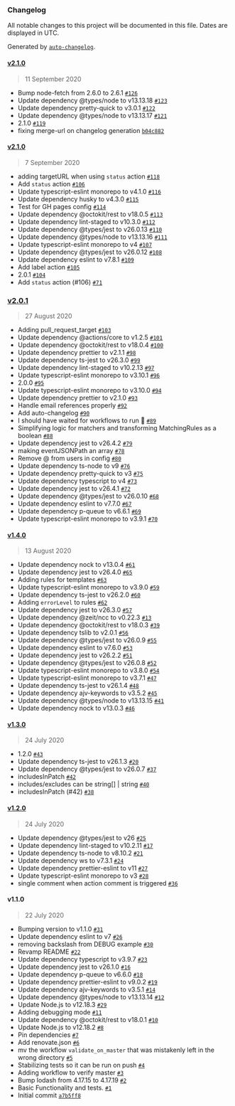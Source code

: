 ### Changelog

All notable changes to this project will be documented in this file. Dates are displayed in UTC.

Generated by [`auto-changelog`](https://github.com/CookPete/auto-changelog).

#### [v2.1.0](https://github.com/gagoar/use-herald-action/compare/v2.1.0...v2.1.0)

> 11 September 2020

- Bump node-fetch from 2.6.0 to 2.6.1 [`#126`](https://github.com/gagoar/use-herald-action/pull/126)
- Update dependency @types/node to v13.13.18 [`#123`](https://github.com/gagoar/use-herald-action/pull/123)
- Update dependency pretty-quick to v3.0.1 [`#122`](https://github.com/gagoar/use-herald-action/pull/122)
- Update dependency @types/node to v13.13.17 [`#121`](https://github.com/gagoar/use-herald-action/pull/121)
- 2.1.0 [`#119`](https://github.com/gagoar/use-herald-action/pull/119)
- fixing merge-url on changelog generation [`b04c882`](https://github.com/gagoar/use-herald-action/commit/b04c882d47e1198a1895a796a039faee50745a67)

#### [v2.1.0](https://github.com/gagoar/use-herald-action/compare/v2.0.1...v2.1.0)

> 7 September 2020

- adding targetURL when using `status` action [`#118`](https://github.com/gagoar/use-herald-action/pull/118)
- Add `status` action [`#106`](https://github.com/gagoar/use-herald-action/pull/106)
- Update typescript-eslint monorepo to v4.1.0 [`#116`](https://github.com/gagoar/use-herald-action/pull/116)
- Update dependency husky to v4.3.0 [`#115`](https://github.com/gagoar/use-herald-action/pull/115)
- Test for GH pages config [`#114`](https://github.com/gagoar/use-herald-action/pull/114)
- Update dependency @octokit/rest to v18.0.5 [`#113`](https://github.com/gagoar/use-herald-action/pull/113)
- Update dependency lint-staged to v10.3.0 [`#112`](https://github.com/gagoar/use-herald-action/pull/112)
- Update dependency @types/jest to v26.0.13 [`#110`](https://github.com/gagoar/use-herald-action/pull/110)
- Update dependency @types/node to v13.13.16 [`#111`](https://github.com/gagoar/use-herald-action/pull/111)
- Update typescript-eslint monorepo to v4 [`#107`](https://github.com/gagoar/use-herald-action/pull/107)
- Update dependency @types/jest to v26.0.12 [`#108`](https://github.com/gagoar/use-herald-action/pull/108)
- Update dependency eslint to v7.8.1 [`#109`](https://github.com/gagoar/use-herald-action/pull/109)
- Add label action [`#105`](https://github.com/gagoar/use-herald-action/pull/105)
- 2.0.1 [`#104`](https://github.com/gagoar/use-herald-action/pull/104)
- Add `status` action (#106) [`#71`](https://github.com/gagoar/use-herald-action/issue/71)

### [v2.0.1](https://github.com/gagoar/use-herald-action/compare/v1.4.0...v2.0.1)

> 27 August 2020

- Adding pull_request_target [`#103`](https://github.com/gagoar/use-herald-action/pull/103)
- Update dependency @actions/core to v1.2.5 [`#101`](https://github.com/gagoar/use-herald-action/pull/101)
- Update dependency @octokit/rest to v18.0.4 [`#100`](https://github.com/gagoar/use-herald-action/pull/100)
- Update dependency prettier to v2.1.1 [`#98`](https://github.com/gagoar/use-herald-action/pull/98)
- Update dependency ts-jest to v26.3.0 [`#99`](https://github.com/gagoar/use-herald-action/pull/99)
- Update dependency lint-staged to v10.2.13 [`#97`](https://github.com/gagoar/use-herald-action/pull/97)
- Update typescript-eslint monorepo to v3.10.1 [`#96`](https://github.com/gagoar/use-herald-action/pull/96)
- 2.0.0 [`#95`](https://github.com/gagoar/use-herald-action/pull/95)
- Update typescript-eslint monorepo to v3.10.0 [`#94`](https://github.com/gagoar/use-herald-action/pull/94)
- Update dependency prettier to v2.1.0 [`#93`](https://github.com/gagoar/use-herald-action/pull/93)
- Handle email references properly [`#92`](https://github.com/gagoar/use-herald-action/pull/92)
- Add auto-changelog [`#90`](https://github.com/gagoar/use-herald-action/pull/90)
- I should have waited for workflows to run :gun: [`#89`](https://github.com/gagoar/use-herald-action/pull/89)
- Simplifying logic for matchers and transforming MatchingRules as a boolean [`#88`](https://github.com/gagoar/use-herald-action/pull/88)
- Update dependency jest to v26.4.2 [`#79`](https://github.com/gagoar/use-herald-action/pull/79)
- making eventJSONPath an array [`#78`](https://github.com/gagoar/use-herald-action/pull/78)
- Remove @ from users in config [`#80`](https://github.com/gagoar/use-herald-action/pull/80)
- Update dependency ts-node to v9 [`#76`](https://github.com/gagoar/use-herald-action/pull/76)
- Update dependency pretty-quick to v3 [`#75`](https://github.com/gagoar/use-herald-action/pull/75)
- Update dependency typescript to v4 [`#73`](https://github.com/gagoar/use-herald-action/pull/73)
- Update dependency jest to v26.4.1 [`#72`](https://github.com/gagoar/use-herald-action/pull/72)
- Update dependency @types/jest to v26.0.10 [`#68`](https://github.com/gagoar/use-herald-action/pull/68)
- Update dependency eslint to v7.7.0 [`#67`](https://github.com/gagoar/use-herald-action/pull/67)
- Update dependency p-queue to v6.6.1 [`#69`](https://github.com/gagoar/use-herald-action/pull/69)
- Update typescript-eslint monorepo to v3.9.1 [`#70`](https://github.com/gagoar/use-herald-action/pull/70)

#### [v1.4.0](https://github.com/gagoar/use-herald-action/compare/v1.3.0...v1.4.0)

> 13 August 2020

- Update dependency nock to v13.0.4 [`#61`](https://github.com/gagoar/use-herald-action/pull/61)
- Update dependency jest to v26.4.0 [`#65`](https://github.com/gagoar/use-herald-action/pull/65)
- Adding rules for templates [`#63`](https://github.com/gagoar/use-herald-action/pull/63)
- Update typescript-eslint monorepo to v3.9.0 [`#59`](https://github.com/gagoar/use-herald-action/pull/59)
- Update dependency ts-jest to v26.2.0 [`#60`](https://github.com/gagoar/use-herald-action/pull/60)
- Adding `errorLevel` to rules [`#62`](https://github.com/gagoar/use-herald-action/pull/62)
- Update dependency jest to v26.3.0 [`#57`](https://github.com/gagoar/use-herald-action/pull/57)
- Update dependency @zeit/ncc to v0.22.3 [`#13`](https://github.com/gagoar/use-herald-action/pull/13)
- Update dependency @octokit/rest to v18.0.3 [`#39`](https://github.com/gagoar/use-herald-action/pull/39)
- Update dependency tslib to v2.0.1 [`#56`](https://github.com/gagoar/use-herald-action/pull/56)
- Update dependency @types/jest to v26.0.9 [`#55`](https://github.com/gagoar/use-herald-action/pull/55)
- Update dependency eslint to v7.6.0 [`#53`](https://github.com/gagoar/use-herald-action/pull/53)
- Update dependency jest to v26.2.2 [`#51`](https://github.com/gagoar/use-herald-action/pull/51)
- Update dependency @types/jest to v26.0.8 [`#52`](https://github.com/gagoar/use-herald-action/pull/52)
- Update typescript-eslint monorepo to v3.8.0 [`#54`](https://github.com/gagoar/use-herald-action/pull/54)
- Update typescript-eslint monorepo to v3.7.1 [`#47`](https://github.com/gagoar/use-herald-action/pull/47)
- Update dependency ts-jest to v26.1.4 [`#48`](https://github.com/gagoar/use-herald-action/pull/48)
- Update dependency ajv-keywords to v3.5.2 [`#45`](https://github.com/gagoar/use-herald-action/pull/45)
- Update dependency @types/node to v13.13.15 [`#41`](https://github.com/gagoar/use-herald-action/pull/41)
- Update dependency nock to v13.0.3 [`#46`](https://github.com/gagoar/use-herald-action/pull/46)

#### [v1.3.0](https://github.com/gagoar/use-herald-action/compare/v1.2.0...v1.3.0)

> 24 July 2020

- 1.2.0 [`#43`](https://github.com/gagoar/use-herald-action/pull/43)
- Update dependency ts-jest to v26.1.3 [`#20`](https://github.com/gagoar/use-herald-action/pull/20)
- Update dependency @types/jest to v26.0.7 [`#37`](https://github.com/gagoar/use-herald-action/pull/37)
- includesInPatch [`#42`](https://github.com/gagoar/use-herald-action/pull/42)
- includes/excludes can be string[] | string [`#40`](https://github.com/gagoar/use-herald-action/pull/40)
- includesInPatch (#42) [`#38`](https://github.com/gagoar/use-herald-action/issue/38)

#### [v1.2.0](https://github.com/gagoar/use-herald-action/compare/v1.1.0...v1.2.0)

> 24 July 2020

- Update dependency @types/jest to v26 [`#25`](https://github.com/gagoar/use-herald-action/pull/25)
- Update dependency lint-staged to v10.2.11 [`#17`](https://github.com/gagoar/use-herald-action/pull/17)
- Update dependency ts-node to v8.10.2 [`#21`](https://github.com/gagoar/use-herald-action/pull/21)
- Update dependency ws to v7.3.1 [`#24`](https://github.com/gagoar/use-herald-action/pull/24)
- Update dependency prettier-eslint to v11 [`#27`](https://github.com/gagoar/use-herald-action/pull/27)
- Update typescript-eslint monorepo to v3 [`#28`](https://github.com/gagoar/use-herald-action/pull/28)
- single comment when action comment is triggered [`#36`](https://github.com/gagoar/use-herald-action/pull/36)

#### v1.1.0

> 22 July 2020

- Bumping version to v1.1.0 [`#31`](https://github.com/gagoar/use-herald-action/pull/31)
- Update dependency eslint to v7 [`#26`](https://github.com/gagoar/use-herald-action/pull/26)
- removing backslash from DEBUG example [`#30`](https://github.com/gagoar/use-herald-action/pull/30)
- Revamp README [`#22`](https://github.com/gagoar/use-herald-action/pull/22)
- Update dependency typescript to v3.9.7 [`#23`](https://github.com/gagoar/use-herald-action/pull/23)
- Update dependency jest to v26.1.0 [`#16`](https://github.com/gagoar/use-herald-action/pull/16)
- Update dependency p-queue to v6.6.0 [`#18`](https://github.com/gagoar/use-herald-action/pull/18)
- Update dependency prettier-eslint to v9.0.2 [`#19`](https://github.com/gagoar/use-herald-action/pull/19)
- Update dependency ajv-keywords to v3.5.1 [`#14`](https://github.com/gagoar/use-herald-action/pull/14)
- Update dependency @types/node to v13.13.14 [`#12`](https://github.com/gagoar/use-herald-action/pull/12)
- Update Node.js to v12.18.3 [`#29`](https://github.com/gagoar/use-herald-action/pull/29)
- Adding debugging mode [`#11`](https://github.com/gagoar/use-herald-action/pull/11)
- Update dependency @octokit/rest to v18.0.1 [`#10`](https://github.com/gagoar/use-herald-action/pull/10)
- Update Node.js to v12.18.2 [`#8`](https://github.com/gagoar/use-herald-action/pull/8)
- Pin dependencies [`#7`](https://github.com/gagoar/use-herald-action/pull/7)
- Add renovate.json [`#6`](https://github.com/gagoar/use-herald-action/pull/6)
- mv the workflow `validate_on_master` that was mistakenly left in the wrong directory [`#5`](https://github.com/gagoar/use-herald-action/pull/5)
- Stabilizing tests so it can be run on push [`#4`](https://github.com/gagoar/use-herald-action/pull/4)
- Adding workflow to verify master [`#3`](https://github.com/gagoar/use-herald-action/pull/3)
- Bump lodash from 4.17.15 to 4.17.19 [`#2`](https://github.com/gagoar/use-herald-action/pull/2)
- Basic Functionality and tests. [`#1`](https://github.com/gagoar/use-herald-action/pull/1)
- Initial commit [`a7b5ff8`](https://github.com/gagoar/use-herald-action/commit/a7b5ff80b2258cd91faa7742b7ab510e44972dec)
